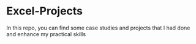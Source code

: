 # Excel-Projects

In this repo, you can find some case studies and projects that I had done and enhance my practical skills
